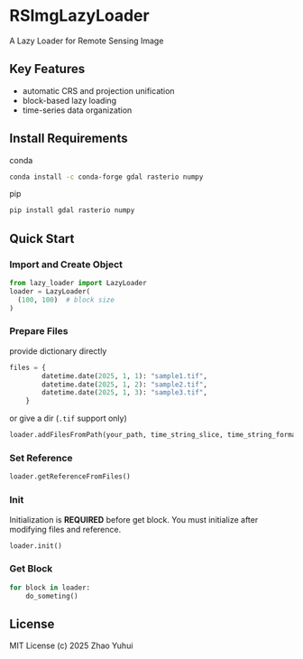 # RSImgLazyLoader
A Lazy Loader for Remote Sensing Image

## Key Features
- automatic CRS and projection unification
- block-based lazy loading
- time-series data organization

## Install Requirements
conda
```bash
conda install -c conda-forge gdal rasterio numpy
```
pip
```bash
pip install gdal rasterio numpy
```

## Quick Start
### Import and Create Object
```python
from lazy_loader import LazyLoader
loader = LazyLoader(
  (100, 100)  # block size
) 
```

### Prepare Files
provide dictionary directly
```python
files = {
        datetime.date(2025, 1, 1): "sample1.tif",
        datetime.date(2025, 1, 2): "sample2.tif",
        datetime.date(2025, 1, 3): "sample3.tif",
    }
```
or give a dir (`.tif` support only)
```python
loader.addFilesFromPath(your_path, time_string_slice, time_string_format)
```

### Set Reference
```python
loader.getReferenceFromFiles()
```

### Init
Initialization is **REQUIRED** before get block.
You must initialize after modifying files and reference.
```python
loader.init()
```

### Get Block
```python
for block in loader:
    do_someting()
```

## License
MIT License (c) 2025 Zhao Yuhui
